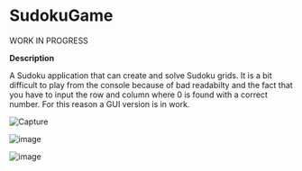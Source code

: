 # SudokuGame
WORK IN PROGRESS

**Description**

A Sudoku application that can create and solve Sudoku grids.
It is a bit difficult to play from the console because of bad readabilty and the fact that you have to input the row and column where 0 is found with a correct number.
For this reason a GUI version is in work.

![Capture](https://user-images.githubusercontent.com/17747067/133142481-6bb0636b-eb18-473e-be44-5b5482c35d11.PNG)

![image](https://user-images.githubusercontent.com/17747067/133142413-3988cf72-5b72-4b6f-8189-5229d21a604c.png)

![image](https://user-images.githubusercontent.com/17747067/133143413-04280130-3a2f-4796-8a92-ac12225be148.png)
